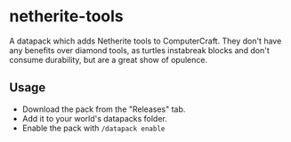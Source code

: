 # netherite-tools
A datapack which adds Netherite tools to ComputerCraft. They don't have any benefits over diamond tools, as turtles
instabreak blocks and don't consume durability, but are a great show of opulence.

## Usage
 - Download the pack from the "Releases" tab.
 - Add it to your world's datapacks folder.
 - Enable the pack with `/datapack enable`
